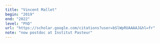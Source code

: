 ```yaml
---
title: "Vincent Mallet"
begin: "2019"
end: "2022"
level: "PhD"
url: "https://scholar.google.com/citations?user=bSlWpRUAAAAJ&hl=fr"
note: "now postdoc at Institut Pasteur"
---
```

